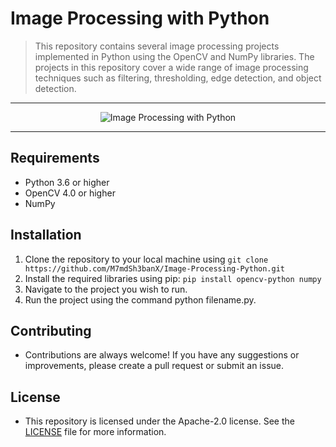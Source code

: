 # Image Processing with Python
> This repository contains several image processing projects implemented in Python using the OpenCV and NumPy libraries. The projects in this repository cover a wide range of image processing techniques such as filtering, thresholding, edge detection, and object detection.
----

<p align="center">
<img alt="Image Processing with Python" src="https://github.com/M7mdSh3banX/Image-Processing-Python/blob/master/assets/background.png">
</p>

----

## Requirements
  - Python 3.6 or higher
  - OpenCV 4.0 or higher
  - NumPy

## Installation
  1. Clone the repository to your local machine using 
  ```git clone https://github.com/M7mdSh3banX/Image-Processing-Python.git```
  2. Install the required libraries using pip: 
  ```pip install opencv-python numpy```
  3. Navigate to the project you wish to run.
  4. Run the project using the command python filename.py.
  
## Contributing
  * Contributions are always welcome! If you have any suggestions or improvements, please create a pull request or submit an issue.

## License
  * This repository is licensed under the Apache-2.0 license. See the [LICENSE](https://github.com/M7mdSh3banX/Image-Processing-Python/blob/master/LICENSE) file for more information.
